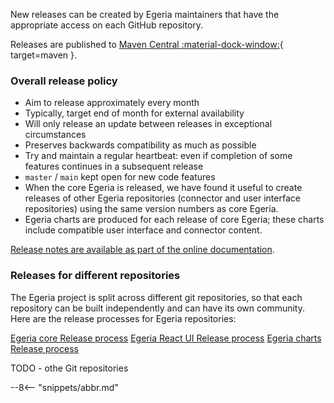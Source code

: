 <!-- SPDX-License-Identifier: CC-BY-4.0 -->
<!-- Copyright Contributors to the Egeria project 2020. -->

New releases can be created by Egeria maintainers that have the appropriate access on each GitHub repository.

Releases are published to [Maven Central :material-dock-window:](https://oss.sonatype.org){ target=maven }.

### Overall release policy

- Aim to release approximately every month
- Typically, target end of month for external availability
- Will only release an update between releases in exceptional circumstances
- Preserves backwards compatibility as much as possible
- Try and maintain a regular heartbeat: even if completion of some features continues in a subsequent release
- `master` / `main` kept open for new code features
- When the core Egeria is released, we have found it useful to create releases of other Egeria repositories (connector and user interface repositories) using the same version numbers as core Egeria. 
- Egeria charts are produced for each release of core Egeria; these charts include compatible user interface and connector content.    


[Release notes are available as part of the online documentation](/release-notes/overview).

### Releases for different repositories 

The Egeria project is split across different git repositories, so that each repository can be built independently and can have its own community.
Here are the release processes for Egeria repositories:

[Egeria core Release process](docs/guides/contributor/release-process/egeria-core-release.md")
[Egeria React UI Release process](docs/guides/contributor/release-process/egeria-react-ui-release.md")
[Egeria charts Release process](docs/guides/contributor/release-process/egeria-charts-release.md")

TODO - othe Git repositories

--8<-- "snippets/abbr.md"
